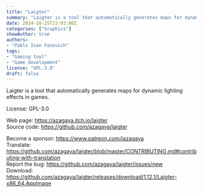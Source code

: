 ```yaml
---
title: "Laigter"
summary: "Laigter is a tool that automatically generates maps for dynamic lighting effects in games"
date: 2024-10-25T23:03:00Z
categories: ["Graphics"]
showAuthor: true
authors:
- "Pablo Ivan Fonovich"
tags: 
- "Gaming tool"
- "Game development"
license: "GPL-3.0"
draft: false
---
```


Laigter is a tool that automatically generates maps for dynamic lighting effects in games.

License: GPL-3.0

Web page: <https://azagaya.itch.io/laigter>  
Source code: <https://github.com/azagaya/laigter>

Become a sponsor: <https://www.patreon.com/jazagaya>  
Translate: <https://github.com/azagaya/laigter/blob/master/CONTRIBUTING.md#contributing-with-translation>  
Report the bug: <https://github.com/azagaya/laigter/issues/new>  
Download: <https://github.com/azagaya/laigter/releases/download/1.12.1/Laigter-x86_64.AppImage>
